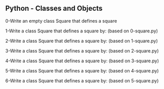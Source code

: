 ## Python - Classes and Objects  
  
0-Write an empty class Square that defines a square  
  
1-Write a class Square that defines a square by: (based on 0-square.py)  
  
2-Write a class Square that defines a square by: (based on 1-square.py)  
  
3-Write a class Square that defines a square by: (based on 2-square.py)  
  
4-Write a class Square that defines a square by: (based on 3-square.py)  
  
5-Write a class Square that defines a square by: (based on 4-square.py)  
  
6-Write a class Square that defines a square by: (based on 5-square.py)  
